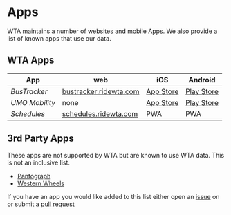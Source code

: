 # Apps
WTA maintains a number of websites and mobile Apps.  We also provide a list of known apps that use our data.

## WTA Apps
| **App** | **web** | **iOS** | **Android** |
| --- | --- | --- | --- |
|*BusTracker* | [bustracker.ridewta.com](http://bustracker.ridewta.com) | [App Store](https://apps.apple.com/us/app/wta-bustracker/id1500336076) | [Play Store](https://play.google.com/store/apps/details?id=com.WTA.BusTracker&hl=en_US&gl=US)
| *UMO Mobility* | none | [App Store](https://apps.apple.com/us/app/umo-mobility/id1540611257) | [Play Store](https://play.google.com/store/apps/details?id=com.cubic.ctp.app&hl=en_US&gl=US) |
|*Schedules* | [schedules.ridewta.com](https://schedules.ridewta.com) | PWA | PWA |

## 3rd Party Apps
These apps are not supported by WTA but are known to use WTA data.  This is not an inclusive list.

- [Pantograph](https://www.pantographapp.com/)
- [Western Wheels](https://play.google.com/store/apps/details?id=com.koosprozinski.westernwheels&hl=en_US&gl=US)

If you have an app you would like added to this list either open an [issue](https://github.com/whatcomtrans/transitdata/issues) on or submit a [pull request](https://github.com/whatcomtrans/transitdata/pulls)